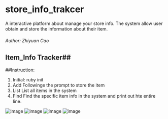 # store_info_trakcer
A interactive platform about manage your store info. 
The system allow user obtain and store the information about their item.


###### Author: Zhiyuan Cao
## Item_Info Tracker##

##Instruction:
1. Initial:
ruby init
2. Add
Followinge the prompt to store the item
3. List
List all items in the system
4. Find 
Find the specific item info in the system and print out hte entire line.

![image](https://user-images.githubusercontent.com/23197502/46249534-eb319100-c3f8-11e8-862a-363cfee29527.png)
![image](https://user-images.githubusercontent.com/23197502/46249536-ef5dae80-c3f8-11e8-9b3d-ab96d4f02dfe.png)
![image](https://user-images.githubusercontent.com/23197502/46249549-f4baf900-c3f8-11e8-8b21-f4e299aa4a55.png)
![image](https://user-images.githubusercontent.com/23197502/46249551-f97fad00-c3f8-11e8-9aa0-629688eeaadf.png)
